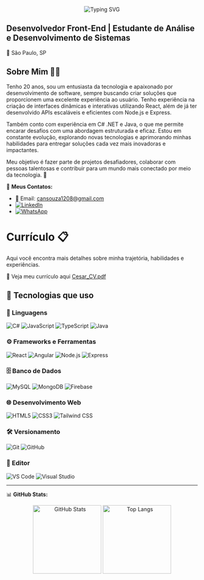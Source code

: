 <p align="center">
  <img src="https://readme-typing-svg.herokuapp.com?font=Fira+Code&size=25&pause=1000&color=green&width=435&lines=Olá%2C+eu+sou+o+Cesar+Augusto+👋" alt="Typing SVG" />
</p>

Desenvolvedor Front-End | Estudante de Análise e Desenvolvimento de Sistemas
-
📍 São Paulo, SP 

## Sobre Mim 🧑‍💻
Tenho 20 anos, sou um entusiasta da tecnologia e apaixonado por desenvolvimento de software, sempre buscando criar soluções que proporcionem uma excelente experiência ao usuário. Tenho experiência na criação de interfaces dinâmicas e interativas utilizando React, além de já ter desenvolvido APIs escaláveis e eficientes com Node.js e Express.

Também conto com experiência em C# .NET e Java, o que me permite encarar desafios com uma abordagem estruturada e eficaz. Estou em constante evolução, explorando novas tecnologias e aprimorando minhas habilidades para entregar soluções cada vez mais inovadoras e impactantes.

Meu objetivo é fazer parte de projetos desafiadores, colaborar com pessoas talentosas e contribuir para um mundo mais conectado por meio da tecnologia. 🚀

🔗 **Meus Contatos:**  
- 📧 Email: [cansouza1208@gmail.com](mailto:cansouza1208@gmail.com)  
- [![LinkedIn](https://img.shields.io/badge/LinkedIn-0A66C2?style=for-the-badge&logo=linkedin&logoColor=white)](https://www.linkedin.com/in/cesar-augusto-a56093233/)
- [![WhatsApp](https://img.shields.io/badge/Fale%20comigo%20no%20WhatsApp-25D366?style=for-the-badge&logo=whatsapp&logoColor=white)](https://wa.me/5511959227297)

# Currículo 📋
Aqui você encontra mais detalhes sobre minha trajetória, habilidades e experiências.

📎 Veja meu currículo aqui [Cesar_CV.pdf](https://github.com/user-attachments/files/19673515/Cesar_CV.pdf)

## 🚀 Tecnologias que uso

### 🧠 Linguagens  
![C#](https://img.shields.io/badge/-C%23-239120?logo=c-sharp&logoColor=white&style=for-the-badge)
![JavaScript](https://img.shields.io/badge/-JavaScript-F7DF1E?logo=javascript&logoColor=black&style=for-the-badge)
![TypeScript](https://img.shields.io/badge/-TypeScript-007ACC?logo=typescript&logoColor=white&style=for-the-badge)
![Java](https://img.shields.io/badge/-Java-007396?logo=java&logoColor=white&style=for-the-badge)

### ⚙️ Frameworks e Ferramentas  
![React](https://img.shields.io/badge/-React-61DAFB?logo=react&logoColor=white&style=for-the-badge)
![Angular](https://img.shields.io/badge/-Angular-DD0031?logo=angular&logoColor=white&style=for-the-badge)
![Node.js](https://img.shields.io/badge/-Node.js-339933?logo=node.js&logoColor=white&style=for-the-badge)
![Express](https://img.shields.io/badge/-Express-000000?logo=express&logoColor=white&style=for-the-badge)

### 🗄️ Banco de Dados  
![MySQL](https://img.shields.io/badge/-MySQL-4479A1?logo=mysql&logoColor=white&style=for-the-badge)
![MongoDB](https://img.shields.io/badge/-MongoDB-47A248?logo=mongodb&logoColor=white&style=for-the-badge)
![Firebase](https://img.shields.io/badge/-Firebase-FFCA28?logo=firebase&logoColor=black&style=for-the-badge)

### 🌐 Desenvolvimento Web  
![HTML5](https://img.shields.io/badge/-HTML5-E34F26?logo=html5&logoColor=white&style=for-the-badge)
![CSS3](https://img.shields.io/badge/-CSS3-1572B6?logo=css3&logoColor=white&style=for-the-badge)
![Tailwind CSS](https://img.shields.io/badge/-Tailwind_CSS-38B2AC?logo=tailwind-css&logoColor=white&style=for-the-badge)

### 🛠️ Versionamento  
![Git](https://img.shields.io/badge/-Git-F05032?logo=git&logoColor=white&style=for-the-badge)
![GitHub](https://img.shields.io/badge/-GitHub-181717?logo=github&logoColor=white&style=for-the-badge)

### 🧩 Editor  
![VS Code](https://img.shields.io/badge/VS%20Code-007ACC?style=for-the-badge&logo=visual-studio-code&logoColor=white)
![Visual Studio](https://img.shields.io/badge/Visual%20Studio-5C2D91?style=for-the-badge&logo=visual-studio&logoColor=white)

---

📊 **GitHub Stats:**  
<div align="center">
  <img 
    alt="GitHub Stats" 
    height="180em"
    src="https://github-readme-stats.vercel.app/api?username=CesarAUG12&show_icons=true&theme=dark" 
  />
  <img 
    alt="Top Langs"
    height="180em"
    src="https://github-readme-stats.vercel.app/api/top-langs/?username=CesarAUG12&layout=compact&theme=dark" 
  />
</div>

